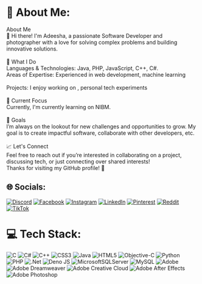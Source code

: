 # 💫 About Me:
About Me<br>👋 Hi there! I'm Adeesha, a passionate Software Developer and photographer with a love for solving complex problems and building innovative solutions.<br><br>🔧 What I Do<br>Languages & Technologies: Java, PHP, JavaScript, C++, C#.<br>Areas of Expertise: Experienced in  web development, machine learning<br><br>Projects: I enjoy working on , personal tech experiments<br><br>🚀 Current Focus<br>Currently, I'm currently learning on NIBM. <br><br>🌱 Goals<br>I’m always on the lookout for new challenges and opportunities to grow. My goal is to create impactful software, collaborate with other developers, etc.<br><br>📈 Let's Connect<br>Feel free to reach out if you’re interested in collaborating on a project, discussing tech, or just connecting over shared interests!<br>Thanks for visiting my GitHub profile! 🚀


## 🌐 Socials:
[![Discord](https://img.shields.io/badge/Discord-%237289DA.svg?logo=discord&logoColor=white)](https://discord.gg/https://discord.com/invite/6TxcprKj) [![Facebook](https://img.shields.io/badge/Facebook-%231877F2.svg?logo=Facebook&logoColor=white)](https://www.facebook.com/profile.php?id=61561362384802&mibextid=ZbWKwL) [![Instagram](https://img.shields.io/badge/Instagram-%23E4405F.svg?logo=Instagram&logoColor=white)](https://instagram.com/its.sl_knight) [![LinkedIn](https://img.shields.io/badge/LinkedIn-%230077B5.svg?logo=linkedin&logoColor=white)](https://www.linkedin.com/in/adeesha-perera-02b954325?utm_source=share&utm_campaign=share_via&utm_content=profile&utm_medium=android_app) [![Pinterest](https://img.shields.io/badge/Pinterest-%23E60023.svg?logo=Pinterest&logoColor=white)]( https://pin.it/6OikSbpAL ) [![Reddit](https://img.shields.io/badge/Reddit-%23FF4500.svg?logo=Reddit&logoColor=white)](https://www.reddit.com/user/Euphoric-Path3549/?utm_source=share&utm_medium=web3x&utm_name=web3xcss&utm_term=1&utm_content=share_button) [![TikTok](https://img.shields.io/badge/TikTok-%23000000.svg?logo=TikTok&logoColor=white)](https://www.tiktok.com/@slknight2005?_t=8pVeGXoWz4S&_r=1) 

# 💻 Tech Stack:
![C](https://img.shields.io/badge/c-%2300599C.svg?style=for-the-badge&logo=c&logoColor=white) ![C#](https://img.shields.io/badge/c%23-%23239120.svg?style=for-the-badge&logo=csharp&logoColor=white) ![C++](https://img.shields.io/badge/c++-%2300599C.svg?style=for-the-badge&logo=c%2B%2B&logoColor=white) ![CSS3](https://img.shields.io/badge/css3-%231572B6.svg?style=for-the-badge&logo=css3&logoColor=white) ![Java](https://img.shields.io/badge/java-%23ED8B00.svg?style=for-the-badge&logo=openjdk&logoColor=white) ![HTML5](https://img.shields.io/badge/html5-%23E34F26.svg?style=for-the-badge&logo=html5&logoColor=white) ![Objective-C](https://img.shields.io/badge/OBJECTIVE--C-%233A95E3.svg?style=for-the-badge&logo=apple&logoColor=white) ![Python](https://img.shields.io/badge/python-3670A0?style=for-the-badge&logo=python&logoColor=ffdd54) ![PHP](https://img.shields.io/badge/php-%23777BB4.svg?style=for-the-badge&logo=php&logoColor=white) ![.Net](https://img.shields.io/badge/.NET-5C2D91?style=for-the-badge&logo=.net&logoColor=white) ![Deno JS](https://img.shields.io/badge/deno%20js-000000?style=for-the-badge&logo=deno&logoColor=white) ![MicrosoftSQLServer](https://img.shields.io/badge/Microsoft%20SQL%20Server-CC2927?style=for-the-badge&logo=microsoft%20sql%20server&logoColor=white) ![MySQL](https://img.shields.io/badge/mysql-4479A1.svg?style=for-the-badge&logo=mysql&logoColor=white) ![Adobe](https://img.shields.io/badge/adobe-%23FF0000.svg?style=for-the-badge&logo=adobe&logoColor=white) ![Adobe Dreamweaver](https://img.shields.io/badge/Adobe%20Dreamweaver-FF61F6.svg?style=for-the-badge&logo=Adobe%20Dreamweaver&logoColor=white) ![Adobe Creative Cloud](https://img.shields.io/badge/Adobe%20Creative%20Cloud-DA1F26.svg?style=for-the-badge&logo=Adobe%20Creative%20Cloud&logoColor=white) ![Adobe After Effects](https://img.shields.io/badge/Adobe%20After%20Effects-9999FF.svg?style=for-the-badge&logo=Adobe%20After%20Effects&logoColor=white) ![Adobe Photoshop](https://img.shields.io/badge/adobe%20photoshop-%2331A8FF.svg?style=for-the-badge&logo=adobe%20photoshop&logoColor=white)

<!-- Proudly created with GPRM ( https://gprm.itsvg.in ) -->

<!---
AdeeshaPerea/AdeeshaPerea is a ✨ special ✨ repository because its `README.md` (this file) appears on your GitHub profile.
You can click the Preview link to take a look at your changes.
--->
